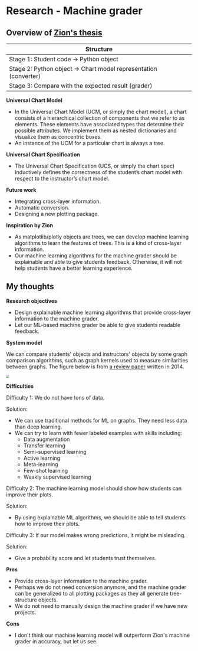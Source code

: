 # Research - Machine grader

## Overview of [Zion's thesis](https://scholarship.rice.edu/handle/1911/111179)

| Structure                                                    |
| ------------------------------------------------------------ |
| Stage 1: Student code -> Python object                       |
| Stage 2: Python object -> Chart model representation (converter) |
| Stage 3: Compare with the expected result (grader)           |

**Universal Chart Model**

- In the Universal Chart Model (UCM, or simply the chart model), a chart consists of a hierarchical collection of components that we refer to as elements. These elements have associated types that determine their possible attributes. We implement them as nested dictionaries and visualize them as concentric boxes.
- An instance of the UCM for a particular chart is always a tree.

**Universal Chart Specification**

- The Universal Chart Specification (UCS, or simply the chart spec) inductively defines the correctness of the student’s chart model with respect to the instructor’s chart model.

**Future work**

- Integrating cross-layer information. 
- Automatic conversion.
- Designing a new plotting package.

**Inspiration by Zion**

- As matplotlib/plotly objects are trees, we can develop machine learning algorithms to learn the features of trees. This is a kind of cross-layer information.
- Our machine learning algorithms for the machine grader should be explainable and able to give students feedback. Otherwise, it will not help students have a better learning experience. 

## My thoughts

**Research objectives**

- Design explainable machine learning algorithms that provide cross-layer information to the machine grader.
- Let our ML-based machine grader be able to give students readable feedback.

**System model**

We can compare students' objects and instructors' objects by some graph comparison algorithms, such as graph kernels used to measure similarities between graphs. The figure below is from [a review paper](https://www.researchgate.net/publication/262524340_Graph_Matching_and_Learning_in_Pattern_Recognition_in_the_Last_10_Years) written in 2014. 

<img src="https://cdn.mathpix.com/snip/images/c4JSf2aSfzwYPgFwajk2GbjF54E0mTOjvyKtVnLeFjY.original.fullsize.png" style="zoom:50%;" />

**Difficulties**

Difficulty 1: We do not have tons of data.

Solution:

 - We can use traditional methods for ML on graphs. They need less data than deep learning.
 - We can try to learn with fewer labeled examples with skills including:
    - Data augmentation
    - Transfer learning
    - Semi-supervised learning
    - Active learning
    - Meta-learning
    - Few-shot learning
    - Weakly supervised learning

Difficulty 2: The machine learning model should show how students can improve their plots.

Solution: 

- By using explainable ML algorithms, we should be able to tell students how to improve their plots.

Difficulty 3: If our model makes wrong predictions, it might be misleading.

Solution:

- Give a probability score and let students trust themselves.

**Pros**

- Provide cross-layer information to the machine grader.
- Perhaps we do not need conversion anymore, and the machine grader can be generalized to all plotting packages as they all generate tree-structure objects.
- We do not need to manually design the machine grader if we have new projects.

**Cons**

- I don't think our machine learning model will outperform Zion's machine grader in accuracy, but let us see.
